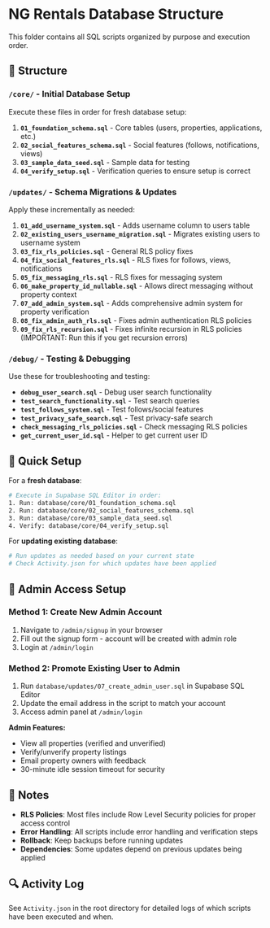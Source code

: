 # NG Rentals Database Structure

This folder contains all SQL scripts organized by purpose and execution order.

## 📁 Structure

### `/core/` - Initial Database Setup
Execute these files in order for fresh database setup:

1. **`01_foundation_schema.sql`** - Core tables (users, properties, applications, etc.)
2. **`02_social_features_schema.sql`** - Social features (follows, notifications, views)
3. **`03_sample_data_seed.sql`** - Sample data for testing
4. **`04_verify_setup.sql`** - Verification queries to ensure setup is correct

### `/updates/` - Schema Migrations & Updates
Apply these incrementally as needed:

1. **`01_add_username_system.sql`** - Adds username column to users table
2. **`02_existing_users_username_migration.sql`** - Migrates existing users to username system
3. **`03_fix_rls_policies.sql`** - General RLS policy fixes
4. **`04_fix_social_features_rls.sql`** - RLS fixes for follows, views, notifications
5. **`05_fix_messaging_rls.sql`** - RLS fixes for messaging system
6. **`06_make_property_id_nullable.sql`** - Allows direct messaging without property context
7. **`07_add_admin_system.sql`** - Adds comprehensive admin system for property verification
8. **`08_fix_admin_auth_rls.sql`** - Fixes admin authentication RLS policies
9. **`09_fix_rls_recursion.sql`** - Fixes infinite recursion in RLS policies (IMPORTANT: Run this if you get recursion errors)

### `/debug/` - Testing & Debugging
Use these for troubleshooting and testing:

- **`debug_user_search.sql`** - Debug user search functionality
- **`test_search_functionality.sql`** - Test search queries
- **`test_follows_system.sql`** - Test follows/social features
- **`test_privacy_safe_search.sql`** - Test privacy-safe search
- **`check_messaging_rls_policies.sql`** - Check messaging RLS policies
- **`get_current_user_id.sql`** - Helper to get current user ID

## 🚀 Quick Setup

For a **fresh database**:
```bash
# Execute in Supabase SQL Editor in order:
1. Run: database/core/01_foundation_schema.sql
2. Run: database/core/02_social_features_schema.sql
3. Run: database/core/03_sample_data_seed.sql
4. Verify: database/core/04_verify_setup.sql
```

For **updating existing database**:
```bash
# Run updates as needed based on your current state
# Check Activity.json for which updates have been applied
```

## 👑 Admin Access Setup

### Method 1: Create New Admin Account
1. Navigate to `/admin/signup` in your browser
2. Fill out the signup form - account will be created with admin role
3. Login at `/admin/login`

### Method 2: Promote Existing User to Admin
1. Run `database/updates/07_create_admin_user.sql` in Supabase SQL Editor
2. Update the email address in the script to match your account
3. Access admin panel at `/admin/login`

**Admin Features:**
- View all properties (verified and unverified)
- Verify/unverify property listings
- Email property owners with feedback
- 30-minute idle session timeout for security

## 📝 Notes

- **RLS Policies**: Most files include Row Level Security policies for proper access control
- **Error Handling**: All scripts include error handling and verification steps
- **Rollback**: Keep backups before running updates
- **Dependencies**: Some updates depend on previous updates being applied

## 🔍 Activity Log

See `Activity.json` in the root directory for detailed logs of which scripts have been executed and when.
